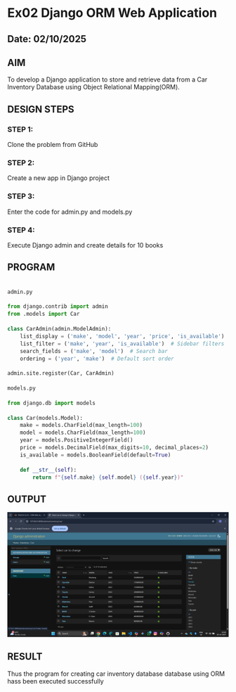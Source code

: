 # Ex02 Django ORM Web Application
## Date: 02/10/2025

## AIM
To develop a Django application to store and retrieve data from a Car Inventory Database using Object Relational Mapping(ORM).

## DESIGN STEPS

### STEP 1:
Clone the problem from GitHub

### STEP 2:
Create a new app in Django project

### STEP 3:
Enter the code for admin.py and models.py

### STEP 4:
Execute Django admin and create details for 10 books

## PROGRAM
```python

admin.py

from django.contrib import admin
from .models import Car

class CarAdmin(admin.ModelAdmin):
    list_display = ('make', 'model', 'year', 'price', 'is_available')  # Columns in table
    list_filter = ('make', 'year', 'is_available')  # Sidebar filters
    search_fields = ('make', 'model')  # Search bar
    ordering = ('year', 'make')  # Default sort order

admin.site.register(Car, CarAdmin)

models.py

from django.db import models

class Car(models.Model):
    make = models.CharField(max_length=100)
    model = models.CharField(max_length=100)
    year = models.PositiveIntegerField()
    price = models.DecimalField(max_digits=10, decimal_places=2)
    is_available = models.BooleanField(default=True)

    def __str__(self):
        return f"{self.make} {self.model} ({self.year})"

```


## OUTPUT

![alt text](<Screenshot (24).png>)


## RESULT
Thus the program for creating car inventory database database using ORM hass been executed successfully
